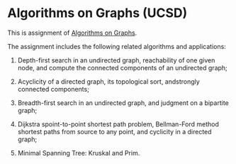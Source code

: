 # Algorithms on Graphs (UCSD)

This is assignment of [Algorithms on Graphs](https://www.coursera.org/learn/algorithms-on-graphs).

The assignment includes the following related algorithms and applications:

1. Depth-first search in an undirected graph, reachability of one given node, and compute the connected components of an undirected graph;

2. Acyclicity of a directed graph, its topological sort, andstrongly connected components;

3. Breadth-first search in an undirected graph, and judgment on a bipartite graph;

4. Dijkstra spoint-to-point shortest path problem, Bellman-Ford method shortest paths from source to any point, and cyclicity in a directed graph;

5. Minimal Spanning Tree: Kruskal and Prim.
